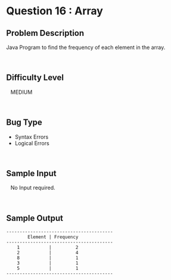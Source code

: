 # Question 16 : Array

## **Problem Description**
Java Program to find the frequency of each element in the array.

<br>

## **Difficulty Level**
&nbsp;&nbsp; MEDIUM

<br>

## **Bug Type**
- Syntax Errors 
- Logical Errors
<br>

## **Sample Input**
&nbsp;&nbsp; No Input required.

<br>

## **Sample Output**
    ----------------------------------------
            Element | Frequency
    ----------------------------------------
        1           |         2
        2           |         4
        8           |         1
        3           |         1
        5           |         1
    ----------------------------------------

